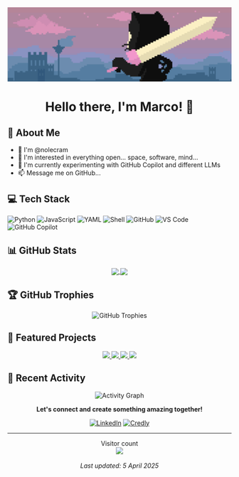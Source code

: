 <div align="center">
  <img align="center" src="https://github.com/nolecram/nolecram/blob/main/Images/1.png" width="780" />
  <h1>Hello there, I'm Marco! 👋</h1>
</div>

## 🧠 About Me

- 👋 I'm @nolecram
- 👀 I'm interested in everything open... space, software, mind...
- 🌱 I'm currently experimenting with GitHub Copilot and different LLMs  
- 📫 Message me on GitHub...

## 💻 Tech Stack

![Python](https://img.shields.io/badge/-Python-black?style=flat-square&logo=Python)
![JavaScript](https://img.shields.io/badge/-JavaScript-F7DF1E?style=flat-square&logo=javascript&logoColor=black)
![YAML](https://img.shields.io/badge/-YAML-0A0A0A?style=flat-square&logo=yaml)
![Shell](https://img.shields.io/badge/-Shell-4EAA25?style=flat-square&logo=gnu-bash&logoColor=white)
![GitHub](https://img.shields.io/badge/-GitHub-181717?style=flat-square&logo=github)
![VS Code](https://img.shields.io/badge/-VS%20Code-007ACC?style=flat-square&logo=visual-studio-code)
![GitHub Copilot](https://img.shields.io/badge/-GitHub%20Copilot-000000?style=flat-square&logo=github)

## 📊 GitHub Stats

<div align="center">
  <a href="https://github.com/anuraghazra/github-readme-stats">
    <img align="center" src="https://github-readme-stats.vercel.app/api?username=nolecram&rank_icon=github&count_private=true&show_icons=true&theme=tokyonight" />
  </a>
  <a href="https://github.com/anuraghazra/github-readme-stats">
    <img align="center" src="https://github-readme-stats.vercel.app/api/top-langs/?username=nolecram&layout=compact&theme=tokyonight&langs_count=8" width='300'>
  </a>
</div>

## 🏆 GitHub Trophies
<div align="center">
  <img src="https://github-profile-trophy.vercel.app/?username=nolecram&theme=tokyonight&no-frame=true&no-bg=false&margin-w=4&row=1&column=3" alt="GitHub Trophies" />
</div>

## 🌟 Featured Projects

<div align="center">
  <a href="https://github.com/nolecram/fruit-trading-game">
    <img src="https://github-readme-stats.vercel.app/api/pin/?username=nolecram&repo=fruit-trading-game&theme=tokyonight" />
  </a>
  <a href="https://github.com/nolecram/Commodore64-">
    <img src="https://github-readme-stats.vercel.app/api/pin/?username=nolecram&repo=Commodore64-&theme=tokyonight" />
  </a>
  <a href="https://github.com/nolecram/HelpMeCopilot">
    <img src="https://github-readme-stats.vercel.app/api/pin/?username=nolecram&repo=HelpMeCopilot&theme=tokyonight" />
  </a>
  <a href="https://github.com/nolecram/3d-solar-model">
    <img src="https://github-readme-stats.vercel.app/api/pin/?username=nolecram&repo=3d-solar-model&theme=tokyonight" />
  </a>
</div>

## 🔄 Recent Activity

<!--START_SECTION:activity-->
<!-- This section will be automatically updated by GitHub Actions -->
<!--END_SECTION:activity-->

<div align="center">
  <img src="https://github-readme-activity-graph.vercel.app/graph?username=nolecram&theme=tokyo-night&hide_border=true" alt="Activity Graph" width="780"/>
</div>

<div align="center">
  
  **Let's connect and create something amazing together!**
  
  [![LinkedIn](https://img.shields.io/badge/LinkedIn-Connect-blue?style=for-the-badge&logo=linkedin)](https://www.linkedin.com/in/marcocelon)
  [![Credly](https://img.shields.io/badge/Credly-Badges-orange?style=for-the-badge&logo=credly)](https://www.credly.com/users/marco-celon.53bc8019)
  
</div>

---

<p align="center">
  Visitor count<br>
  <img src="https://profile-counter.glitch.me/nolecram/count.svg" />
</p>

<div align="center">
  <i>Last updated: 5 April 2025</i>
</div>
